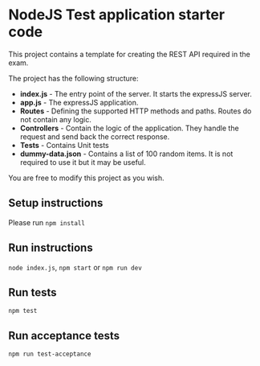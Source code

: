 # NodeJS Test application starter code
This project contains a template for creating the REST API required in the exam.

The project has the following structure:
* **index.js** - The entry point of the server. It starts the expressJS server.
* **app.js** - The expressJS application.
* **Routes** - Defining the supported HTTP methods and paths. Routes do not contain any logic.
* **Controllers** - Contain the logic of the application. They handle the request and send back the correct response.
* **Tests** - Contains Unit tests
* **dummy-data.json** - Contains a list of 100 random items. It is not required to use it but it may be useful.

You are free to modify this project as you wish.

## Setup instructions
Please run `npm install`  

## Run instructions
`node index.js`, `npm start` or `npm run dev`

## Run tests
`npm test`

## Run acceptance tests
`npm run test-acceptance`
